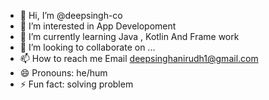 - 👋 Hi, I’m @deepsingh-co
- 👀 I’m interested in App Developoment
- 🌱 I’m currently learning  Java , Kotlin And Frame work
- 💞️ I’m looking to collaborate on ...
- 📫 How to reach me Email deepsinghanirudh1@gmail.com
- 😄 Pronouns: he/hum
- ⚡ Fun fact: solving problem

<!---
deepsingh-co/deepsingh-co is a ✨ special ✨ repository because its `README.md` (this file) appears on your GitHub profile.
You can click the Preview link to take a look at your changes.
--->
